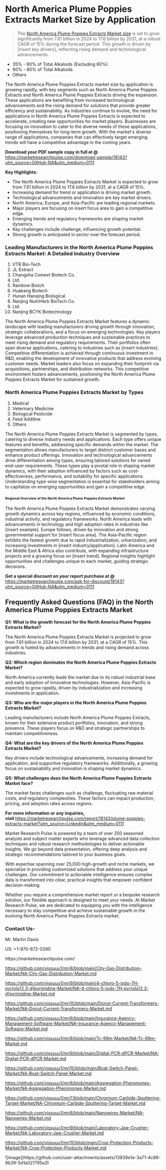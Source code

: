 <h1>North America Plume Poppies Extracts Market&nbsp;Size by Application</h1><blockquote><p>The <a href="https://marketresearchpulse.com/download-sample/18143?utm_source=GitHub-NA&amp;utm_medium=0111">North America Plume Poppies Extracts Market size</a> is set to grow significantly from 7.61 billion in 2024 to 17.6 billion by 2031, at a robust CAGR of 15% during the forecast period. This growth is driven by [insert key drivers], reflecting rising demand and technological advancements.</p></blockquote><ul><li>35% - 60% of Total Alkaloids (Excluding 60%)<li> 60% - 80% of Total Alkaloids<li> Others</li></ul><p>The North America Plume Poppies Extracts market size by application is growing rapidly, with key segments such as North America Plume Poppies Extracts and North America Plume Poppies Extracts driving the expansion. These applications are benefiting from increased technological advancements and the rising demand for solutions that provide greater efficiency and sustainability. As industries continue to evolve, the need for applications in North America Plume Poppies Extracts is expected to accelerate, creating new opportunities for market players. Businesses are focusing on innovation to cater to the diverse needs of these applications, positioning themselves for long-term growth. With the market's diverse range of applications, companies that can effectively target emerging trends will have a competitive advantage in the coming years.</p><p><strong>Download your PDF sample copy in full at @ </strong><a href="https://marketresearchpulse.com/download-sample/18143?utm_source=GitHub-NA&amp;utm_medium=0111">https://marketresearchpulse.com/download-sample/18143?utm_source=GitHub-NA&amp;utm_medium=0111</a></p><p><strong>Key Highlights: </strong></p><ul><li>The North America Plume Poppies Extracts Market is expected to grow from 7.61 billion in 2024 to 17.6 billion by 2031, at a CAGR of 15%.</li><li>Increasing demand for trend or application is driving market growth.</li><li>Technological advancements and innovation are key market drivers.</li><li>North America, Europe, and Asia-Pacific are leading regional markets.</li><li>Major players are focusing on insert focus area to gain a competitive edge.</li><li>Emerging trends and regulatory frameworks are shaping market dynamics.</li><li>Key challenges include challenge, influencing growth potential.</li><li>Strong growth is anticipated in sector over the forecast period.</li></ul><h3>Leading Manufacturers in the North America Plume Poppies Extracts Market: A Detailed Industry Overview</h3><ol><li>VTR Bio-Tech</li><li>JL Extract</li><li>Changsha Comext Biotech Co.</li><li>Ltd.</li><li>Rainbow Biotch</li><li>Huakang Biotech</li><li>Hunan Hanqing Biological</li><li>Nanjing NutriHerb BioTech Co.</li><li>Ltd.</li><li>Nanjing BCYK Biotechnology</li></ol><div class="flex max-w-full flex-col flex-grow"><div class="min-h-8 text-message flex w-full flex-col items-end gap-2 whitespace-normal break-words [.text-message+&amp;]:mt-5" dir="auto" data-message-author-role="assistant" data-message-id="fd8432e4-4910-450d-b182-61b7bfb0a01f" data-message-model-slug="gpt-4o"><div class="flex w-full flex-col gap-1 empty:hidden first:pt-[3px]"><div class="markdown prose w-full break-words dark:prose-invert light"><p>The North America Plume Poppies Extracts Market features a dynamic landscape with leading manufacturers driving growth through innovation, strategic collaborations, and a focus on emerging technologies. Key players leverage advanced production techniques and sustainable practices to meet rising demand and regulatory requirements. Their portfolios often span diverse applications, catering to industries such as [insert industries]. Competitive differentiation is achieved through continuous investment in R&amp;D, enabling the development of innovative products that address evolving customer needs. Market leaders also focus on expanding their footprint via acquisitions, partnerships, and distribution networks. This competitive environment fosters advancements, positioning the North America Plume Poppies Extracts Market for sustained growth.</p></div></div></div></div><h3>North America Plume Poppies Extracts Market by Types</h3><ol><li>Medical<li> Veterinary Medicine<li> Biological Pesticide<li> Feed Additive<li> Others</li></ol><div class="flex max-w-full flex-col flex-grow"><div class="min-h-8 text-message flex w-full flex-col items-end gap-2 whitespace-normal break-words [.text-message+&amp;]:mt-5" dir="auto" data-message-author-role="assistant" data-message-id="084470be-0bb7-4664-bddf-5156b4f41249" data-message-model-slug="gpt-4o-mini"><div class="flex w-full flex-col gap-1 empty:hidden first:pt-[3px]"><div class="markdown prose w-full break-words dark:prose-invert light"><p>The North America Plume Poppies Extracts Market is segmented by types, catering to diverse industry needs and applications. Each type offers unique features and benefits, addressing specific demands within the market. The segmentation allows manufacturers to target distinct customer bases and enhance product offerings. Innovation and technological advancements drive differentiation among types, ensuring tailored solutions for varied end-user requirements. These types play a pivotal role in shaping market dynamics, with their adoption influenced by factors such as cost-effectiveness, performance, and suitability for specific applications. Understanding type-wise segmentation is essential for stakeholders aiming to capitalize on emerging opportunities and gain a competitive edge.</p></div></div></div></div><h3><span style="font-size: 11px;">Regional Overview of the North America Plume Poppies Extracts Market</span></h3><div class="flex max-w-full flex-col flex-grow"><div class="min-h-8 text-message flex w-full flex-col items-end gap-2 whitespace-normal break-words [.text-message+&amp;]:mt-5" dir="auto" data-message-author-role="assistant" data-message-id="e9038762-ce64-4e30-91c9-9bd413514231" data-message-model-slug="gpt-4o-mini"><div class="flex w-full flex-col gap-1 empty:hidden first:pt-[3px]"><div class="markdown prose w-full break-words dark:prose-invert light"><p>The North America Plume Poppies Extracts Market demonstrates varying growth dynamics across key regions, influenced by economic conditions, industrial activity, and regulatory frameworks. North America leads with advancements in technology and high adoption rates in industries like [insert example]. Europe follows, driven by innovation and strong governmental support for [insert focus area]. The Asia-Pacific region exhibits the fastest growth due to rapid industrialization, urbanization, and increasing investments in [insert industry/application]. Latin America and the Middle East &amp; Africa also contribute, with expanding infrastructure projects and a growing focus on [insert trend]. Regional insights highlight opportunities and challenges unique to each market, guiding strategic decisions.</p></div></div></div></div><p><strong>Get a special discount on your report purchase at @ </strong><a href="https://marketresearchpulse.com/ask-for-discount/18143?utm_source=GitHub-NA&amp;utm_medium=0111">https://marketresearchpulse.com/ask-for-discount/18143?utm_source=GitHub-NA&amp;utm_medium=0111</a></p><h2>Frequently Asked Questions (FAQ) in the North America Plume Poppies Extracts Market</h2><p><strong>Q1: What is the growth forecast for the North America Plume Poppies Extracts Market?</strong></p><p>The North America Plume Poppies Extracts Market is projected to grow from 7.61 billion in 2024 to 17.6 billion by 2031, at a CAGR of 15%. This growth is fueled by advancements in trends and rising demand across industries.</p><p><strong>Q2: Which region dominates the North America Plume Poppies Extracts Market?</strong></p><p>North America currently leads the market due to its robust industrial base and early adoption of innovative technologies. However, Asia-Pacific is expected to grow rapidly, driven by industrialization and increasing investments in application.</p><p><strong>Q3: Who are the major players in the North America Plume Poppies Extracts Market?</strong></p><p>Leading manufacturers include North America Plume Poppies Extracts, known for their extensive product portfolios, innovation, and strong presence. These players focus on R&amp;D and strategic partnerships to maintain competitiveness.</p><p><strong>Q4: What are the key drivers of the North America Plume Poppies Extracts Market?</strong></p><p>Key drivers include technological advancements, increasing demand for application, and supportive regulatory frameworks. Additionally, a growing focus on sustainability and innovation is shaping market dynamics.</p><p><strong>Q5: What challenges does the North America Plume Poppies Extracts Market face?</strong></p><p>The market faces challenges such as challenge, fluctuating raw material costs, and regulatory complexities. These factors can impact production, pricing, and adoption rates across regions.</p><p><strong>For more information or any inquiries, visit&nbsp;</strong><a href="https://marketresearchpulse.com/report/18143/plume-poppies-extracts-market?utm_source=Linkedin&utm_medium=0111">https://marketresearchpulse.com/report/18143/plume-poppies-extracts-market?utm_source=Linkedin&utm_medium=0111</a></p><p>Market Research Pulse is powered by a team of over 250 seasoned analysts and subject matter experts who leverage advanced data collection techniques and robust research methodologies to deliver actionable insights. We go beyond data presentation, offering deep analysis and strategic recommendations tailored to your business goals.</p><p>With expertise spanning over 25,000 high-growth and niche markets, we specialize in providing customized solutions that address your unique challenges. Our commitment to actionable intelligence ensures complex data is transformed into clear, practical insights that empower confident decision-making.</p><p>Whether you require a comprehensive market report or a bespoke research solution, our flexible approach is designed to meet your needs. At Market Research Pulse, we are dedicated to equipping you with the intelligence necessary to stay competitive and achieve sustainable growth in the evolving North America Plume Poppies Extracts market.</p><h3><strong>Contact Us-</strong></h3><p>Mr. Martin Davis</p><p>US: +1-970-672-0390</p><p>https://marketresearchpulse.com/</p><p><a href="https://github.com/vissuuu1/mri8/blob/main/City-Gas-Distribution-Market/NA-City-Gas-Distribution-Market.md">https://github.com/vissuuu1/mri8/blob/main/City-Gas-Distribution-Market/NA-City-Gas-Distribution-Market.md</a></p><p><a href="https://github.com/vissuuu1/mri9/blob/main/4-chloro-5-iodo-7H-pyrrolo[2,3-d]pyrimidine-Market/NA-4-chloro-5-iodo-7H-pyrrolo[2,3-d]pyrimidine-Market.md">https://github.com/vissuuu1/mri9/blob/main/4-chloro-5-iodo-7H-pyrrolo[2,3-d]pyrimidine-Market/NA-4-chloro-5-iodo-7H-pyrrolo[2,3-d]pyrimidine-Market.md</a></p><p><a href="https://github.com/vissuuu1/mri10/blob/main/Donut-Current-Transformers-Market/NA-Donut-Current-Transformers-Market.md">https://github.com/vissuuu1/mri10/blob/main/Donut-Current-Transformers-Market/NA-Donut-Current-Transformers-Market.md</a></p><p><a href="https://github.com/vissuuu1/mri6/blob/main/Insurance-Agency-Management-Software-Market/NA-Insurance-Agency-Management-Software-Market.md">https://github.com/vissuuu1/mri6/blob/main/Insurance-Agency-Management-Software-Market/NA-Insurance-Agency-Management-Software-Market.md</a></p><p><a href="https://github.com/vissuuu1/mri8/blob/main/Tc-99m-Market/NA-Tc-99m-Market.md">https://github.com/vissuuu1/mri8/blob/main/Tc-99m-Market/NA-Tc-99m-Market.md</a></p><p><a href="https://github.com/vissuuu1/mri9/blob/main/Digital-PCR-dPCR-Market/NA-Digital-PCR-dPCR-Market.md">https://github.com/vissuuu1/mri9/blob/main/Digital-PCR-dPCR-Market/NA-Digital-PCR-dPCR-Market.md</a></p><p><a href="https://github.com/vissuuu1/mri10/blob/main/Boat-Switch-Panel-Market/NA-Boat-Switch-Panel-Market.md">https://github.com/vissuuu1/mri10/blob/main/Boat-Switch-Panel-Market/NA-Boat-Switch-Panel-Market.md</a></p><p><a href="https://github.com/vissuuu1/mri6/blob/main/Aggregation-Pheromones-Market/NA-Aggregation-Pheromones-Market.md">https://github.com/vissuuu1/mri6/blob/main/Aggregation-Pheromones-Market/NA-Aggregation-Pheromones-Market.md</a></p><p><a href="https://github.com/vissuuu1/mri7/blob/main/Chromium-Carbide-Sputtering-Target-Market/NA-Chromium-Carbide-Sputtering-Target-Market.md">https://github.com/vissuuu1/mri7/blob/main/Chromium-Carbide-Sputtering-Target-Market/NA-Chromium-Carbide-Sputtering-Target-Market.md</a></p><p><a href="https://github.com/vissuuu1/mri8/blob/main/Nanowires-Market/NA-Nanowires-Market.md">https://github.com/vissuuu1/mri8/blob/main/Nanowires-Market/NA-Nanowires-Market.md</a></p><p><a href="https://github.com/vissuuu1/mri9/blob/main/Laboratory-Jaw-Crusher-Market/NA-Laboratory-Jaw-Crusher-Market.md">https://github.com/vissuuu1/mri9/blob/main/Laboratory-Jaw-Crusher-Market/NA-Laboratory-Jaw-Crusher-Market.md</a></p><p><a href="https://github.com/vissuuu1/mri10/blob/main/Crop-Protection-Products-Market/NA-Crop-Protection-Products-Market.md">https://github.com/vissuuu1/mri10/blob/main/Crop-Protection-Products-Market/NA-Crop-Protection-Products-Market.md</a></p>
![image](https://github.com/user-attachments/assets/13839e1e-3a71-4c89-8b39-5d1a021795a3)
